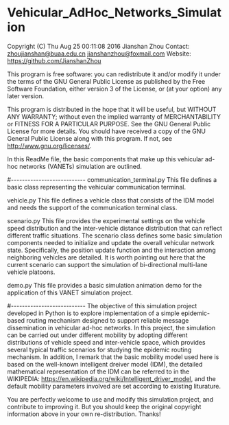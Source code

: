 # Vehicular_AdHoc_Networks_Simulation
Copyright (C) Thu Aug 25 00:11:08 2016  Jianshan Zhou
Contact: zhoujianshan@buaa.edu.cn	jianshanzhou@foxmail.com
Website: <https://github.com/JianshanZhou>

This program is free software: you can redistribute
 it and/or modify it under the terms of
 the GNU General Public License as published
 by the Free Software Foundation,
 either version 3 of the License,
 or (at your option) any later version.
 
This program is distributed in the hope that it will be useful,
 but WITHOUT ANY WARRANTY;
 without even the implied warranty of MERCHANTABILITY
 or FITNESS FOR A PARTICULAR PURPOSE.
 See the GNU General Public License for more details.
 You should have received a copy of the GNU General Public License
 along with this program.
 If not, see <http://www.gnu.org/licenses/>.

In this ReadMe file, the basic components that make up this vehicular
 ad-hoc networks (VANETs) simulation are outlined.
 
#---------------------------
communication_terminal.py
  This file defines a basic class representing the vehicular communication terminal.

vehicle.py
  This file defines a vehicle class that consists of the IDM model and needs the support of the communication terminal class.

scenario.py
  This file provides the experimental settings on the vehicle speed distribution and the inter-vehicle distance distribution that can reflect different traffic situations. The scenario class defines some basic simulation components needed to initialize and update the overall vehicular network state. Specifically, the position update function and the interaction among neighboring vehicles are detailed. It is worth pointing out here that the current scenario can support the simulation of bi-directional multi-lane vehicle platoons.

demo.py
  This file provides a basic simulation animation demo for the application of this VANET simulation project.     

#---------------------------
The objective of this simulation project developed in Python is to explore implementation of a simple epidemic-based routing mechanism designed to support reliable message dissemination in vehicular ad-hoc networks. In this project, the simulation can be carried out under different mobility by adopting different distributions of vehicle speed and inter-vehicle space, which provides several typical traffic scenarios for studying the epidemic routing mechanism. In addition, I remark that the basic mobility model used here is based on the well-known intelligent dreiver model (IDM), the detailed mathematical representation of the IDM can be referred to in the WIKIPEDIA: https://en.wikipedia.org/wiki/Intelligent_driver_model, and the default mobility parameters involved are set according to existing liturature.

You are perfectly welcome to use and modify this simulation project, and contribute to improving it. But you should keep the original copyright information above in your own re-distribution. Thanks!
